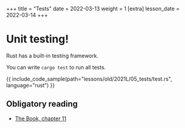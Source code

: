 +++
title = "Tests"
date = 2022-03-13
weight = 1
[extra]
lesson_date = 2022-03-14
+++

# Unit testing!

Rust has a built-in testing framework.

You can write `cargo test` to run all tests.

{{ include_code_sample(path="lessons/old/2021L/05_tests/test.rs", language="rust") }}

## Obligatory reading

- [The Book, chapter 11](https://doc.rust-lang.org/stable/book/ch11-00-testing.html)
